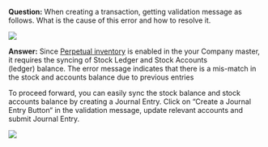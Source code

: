 **Question:** When creating a transaction, getting validation message as follows. What is the cause of this error and how to resolve it.

![](https://docs.erpnext.com/files/kh7A7Gv.png)

**Answer:** Since [Perpetual inventory](https://erpnext.com/docs/user/manual/en/stock/perpetual-inventory) is enabled in the your Company master, it requires the syncing of Stock Ledger and Stock Accounts (ledger) balance. The error message indicates that there is a mis-match in the stock and accounts balance due to previous entries

To proceed forward, you can easily sync the stock balance and stock accounts balance by creating a Journal Entry. Click on “Create a Journal Entry Button“ in the validation message, update relevant accounts and submit Journal Entry.

![](https://docs.erpnext.com/files/dd0SQji.gif)